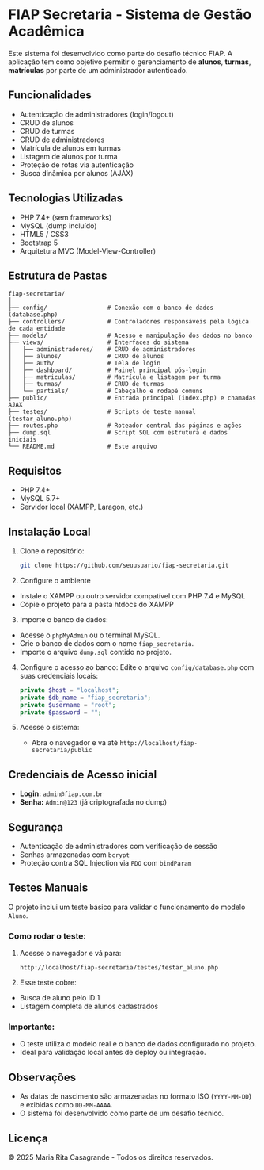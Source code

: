 # FIAP Secretaria - Sistema de Gestão Acadêmica

Este sistema foi desenvolvido como parte do desafio técnico FIAP. A aplicação tem como objetivo permitir o gerenciamento de **alunos**, **turmas**, **matrículas** por parte de um administrador autenticado.

## Funcionalidades

- Autenticação de administradores (login/logout)
- CRUD de alunos
- CRUD de turmas
- CRUD de administradores
- Matrícula de alunos em turmas
- Listagem de alunos por turma
- Proteção de rotas via autenticação
- Busca dinâmica por alunos (AJAX)

## Tecnologias Utilizadas

- PHP 7.4+ (sem frameworks)
- MySQL (dump incluído)
- HTML5 / CSS3
- Bootstrap 5
- Arquitetura MVC (Model-View-Controller)


## Estrutura de Pastas

```
fiap-secretaria/
│
├── config/                 # Conexão com o banco de dados (database.php)
├── controllers/            # Controladores responsáveis pela lógica de cada entidade
├── models/                 # Acesso e manipulação dos dados no banco
├── views/                  # Interfaces do sistema
│   ├── administradores/    # CRUD de administradores
│   ├── alunos/             # CRUD de alunos
│   ├── auth/               # Tela de login
│   ├── dashboard/          # Painel principal pós-login
│   ├── matriculas/         # Matrícula e listagem por turma
│   ├── turmas/             # CRUD de turmas
│   └── partials/           # Cabeçalho e rodapé comuns
├── public/                 # Entrada principal (index.php) e chamadas AJAX
├── testes/                 # Scripts de teste manual (testar_aluno.php)
├── routes.php              # Roteador central das páginas e ações
├── dump.sql                # Script SQL com estrutura e dados iniciais
└── README.md               # Este arquivo
```
## Requisitos

- PHP 7.4+
- MySQL 5.7+
- Servidor local (XAMPP, Laragon, etc.)

## Instalação Local

1. Clone o repositório:
   ```bash
   git clone https://github.com/seuusuario/fiap-secretaria.git
     ```

2. Configure o ambiente
- Instale o XAMPP ou outro servidor compatível com PHP 7.4 e MySQL
- Copie o projeto para a pasta htdocs do XAMPP

3. Importe o banco de dados:
- Acesse o `phpMyAdmin` ou o terminal MySQL.
- Crie o banco de dados com o nome `fiap_secretaria`.
- Importe o arquivo `dump.sql` contido no projeto.

4. Configure o acesso ao banco:
   Edite o arquivo `config/database.php` com suas credenciais locais:
   ```php
   private $host = "localhost";
   private $db_name = "fiap_secretaria";
   private $username = "root";
   private $password = "";
   ```

4. Acesse o sistema:
   - Abra o navegador e vá até `http://localhost/fiap-secretaria/public`

## Credenciais de Acesso inicial

- **Login:** `admin@fiap.com.br`
- **Senha:** `Admin@123` (já criptografada no dump)


## Segurança

- Autenticação de administradores com verificação de sessão
- Senhas armazenadas com `bcrypt`
- Proteção contra SQL Injection via `PDO` com `bindParam`

## Testes Manuais

O projeto inclui um teste básico para validar o funcionamento do modelo `Aluno`.

### Como rodar o teste:

1. Acesse o navegador e vá para:
   ```
   http://localhost/fiap-secretaria/testes/testar_aluno.php
   ```

2. Esse teste cobre:
- Busca de aluno pelo ID 1
- Listagem completa de alunos cadastrados

### Importante:
- O teste utiliza o modelo real e o banco de dados configurado no projeto.
- Ideal para validação local antes de deploy ou integração.

##  Observações

- As datas de nascimento são armazenadas no formato ISO (`YYYY-MM-DD`) e exibidas como `DD-MM-AAAA`.
- O sistema foi desenvolvido como parte de um desafio técnico.

## Licença

© 2025 Maria Rita Casagrande - Todos os direitos reservados.